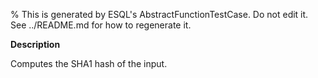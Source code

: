 % This is generated by ESQL's AbstractFunctionTestCase. Do not edit it. See ../README.md for how to regenerate it.

**Description**

Computes the SHA1 hash of the input.

